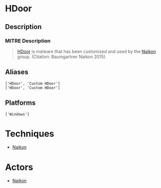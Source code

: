 
# HDoor

## Description

### MITRE Description

> [HDoor](https://attack.mitre.org/software/S0061) is malware that has been customized and used by the [Naikon](https://attack.mitre.org/groups/G0019) group. (Citation: Baumgartner Naikon 2015)

## Aliases

```
['HDoor', 'Custom HDoor']
['HDoor', 'Custom HDoor']
```

## Platforms

```
['Windows']
```

# Techniques


* [Naikon](../techniques/Naikon.md)


# Actors


* [Naikon](../actors/Naikon.md)

